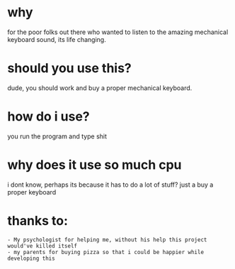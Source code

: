 # why 

for the poor folks out there who wanted to listen to the amazing mechanical keyboard sound, its life changing.

# should you use this?

dude, you should work and buy a proper mechanical keyboard. 

# how do i use? 

you run the program and type shit

# why does it use so much cpu

i dont know, perhaps its because it has to do a lot of stuff? just a buy a proper keyboard

# thanks to:
    - My psychologist for helping me, without his help this project would've killed itself
    - my parents for buying pizza so that i could be happier while developing this 
    

